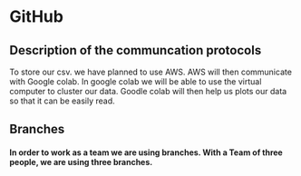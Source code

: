 # GitHub

## Description of the communcation protocols
To store our csv. we have planned to use AWS. 
AWS will then communicate with Google colab. 
In google colab we will be able to use the virtual computer to cluster our data. 
Goodle colab will then help us plots our data so that it can be easily read. 

## Branches 
#### In order to work as a team we are using branches. With a Team of three people, we are using three branches. 
